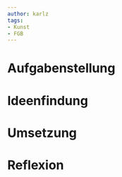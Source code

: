 ```yaml
---
author: karlz
tags:
- Kunst
- FGB
---
```


# Aufgabenstellung

# Ideenfindung

# Umsetzung

# Reflexion
